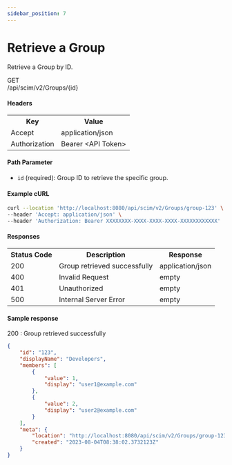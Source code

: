 ```yaml
---
sidebar_position: 7
---
```


# Retrieve a Group

Retrieve a Group by ID.

<div class="apidocs-header">
    <div class="method get">GET</div>
    <div class="endpoint">/api/scim/v2/Groups/&#123;id&#125;</div>
</div>


#### Headers
<table>
    <tr>
        <th>Key</th>
        <th>Value</th>
    </tr>
    <tr>
        <td>Accept</td>
        <td>application/json</td>
    </tr>
    <tr>
        <td>Authorization</td>
        <td>Bearer &lt;API Token&gt;</td>
    </tr>
</table>

#### Path Parameter

- `id` (required): Group ID to retrieve the specific group.

#### Example cURL

```bash
curl --location 'http://localhost:8080/api/scim/v2/Groups/group-123' \
--header 'Accept: application/json' \
--header 'Authorization: Bearer XXXXXXXX-XXXX-XXXX-XXXX-XXXXXXXXXXXX'
```
#### Responses
<table>
    <tr>
        <th>Status Code</th>
        <th>Description</th>
        <th>Response</th>
    </tr>
    <tr>
        <td>200</td>
        <td>Group retrieved successfully</td>
        <td>application/json</td>
    </tr>
    <tr>
        <td>400</td>
        <td>Invalid Request</td>
        <td>empty</td>
    </tr>
    <tr>
        <td>401</td>
        <td>Unauthorized</td>
        <td>empty</td>
    </tr>
    <tr>
        <td>500</td>
        <td>Internal Server Error</td>
        <td>empty</td>
    </tr>
</table>

#### Sample response
200 : Group retrieved successfully

```json
{
    "id": "123",
    "displayName": "Developers",
    "members": [
        {
            "value": 1,
            "display": "user1@example.com"
        },
        {
            "value": 2,
            "display": "user2@example.com"
        }
    ],
    "meta": {
        "location": "http://localhost:8080/api/scim/v2/Groups/group-123",
        "created": "2023-08-04T08:38:02.3732123Z"
    }
}
```